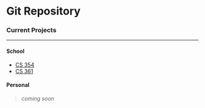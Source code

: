 # Git Repository
### Current Projects
*****************************************************************************************************
#### School
* [CS 354](https://github.com/thoth1309/CS354-2-f18.git)
* [CS 361](https://github.com/thoth1309/CS361-1-f18)

#### Personal
> *coming soon*

